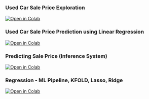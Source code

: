 ### Used Car Sale Price Exploration

[![Open in Colab](https://colab.research.google.com/assets/colab-badge.svg)](https://colab.research.google.com/github/manaranjanp/MLSL/blob/main/notebooks/Used_Car_Price_Exploration_ISB_1_0.ipynb)

### Used Car Sale Price Prediction using Linear Regression

[![Open in Colab](https://colab.research.google.com/assets/colab-badge.svg)](https://colab.research.google.com/github/manaranjanp/MLSL/blob/main/notebooks/Used_Car_Price_Prediction_ISB_2_0.ipynb)

### Predicting Sale Price (Inference System)

[![Open in Colab](https://colab.research.google.com/assets/colab-badge.svg)](https://colab.research.google.com/github/manaranjanp/MLSL/blob/main/notebooks/Prediction_System_ISB_1_0.ipynb)

### Regression - ML Pipeline, KFOLD, Lasso, Ridge

[![Open in Colab](https://colab.research.google.com/assets/colab-badge.svg)](https://colab.research.google.com/github/manaranjanp/MLSL/blob/main/notebooks/Used_Car_Price_Prediction_Advanced_ISB_1_0.ipynb)





